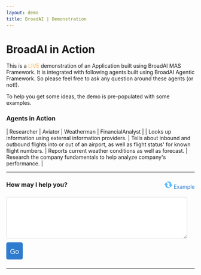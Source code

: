```yaml
---
layout: demo
title: BroadAI | Demonstration
---
```


# BroadAI in Action

This is a <span style="color:#feaf4d;">LIVE</span> demonstration of an Application built using BroadAI MAS Framework. It is integrated with following agents built using BroadAI Agentic Framework. So please feel free to ask any question around these agents (or not!).

To help you get some ideas, the demo is pre-populated with some examples.

### Agents in Action

| Researcher | Aviator | Weatherman | FinancialAnalyst |
| Looks up information using external information providers. | Tells about inbound and outbound flights into or out of an airport, as well as flight status' for known flight numbers. | Reports current weather conditions as well as forecast. | Research the company fundamentals to help analyze company's performance. |

---

<div class="top">
  <div class="mission">
  <a class="button" id="btnrandomcase" onclick="randomQ()" style="float:right;background-color:transparent;color:#2e7bcf;">
    <img src="./assets/images/refresh-button.png" style="height:1.5em;padding:0;margin:0;"> Example
  </a>
  <form>
    <h3>
      How may I help you?
    </h3>
    <textarea id="notes" name="notes" rows="6" required style="width:calc(100% - 20px); padding:10px; margin:0.5em 0; border:1px solid #ddd; border-radius:4px; box-sizing:border-box;"></textarea>
    <input type="button" id="btngo" value="Go" onClick="go()" style="font-family: 'Architects Daughter', 'Helvetica Neue', Helvetica, Arial, serif; font-size: 18px; text-align: center; padding: 10px; margin: 0 10px 10px 0; color: #fff; background-color: #2e7bcf; border: none; border-radius: 5px; -moz-border-radius: 5px; -webkit-border-radius: 5px;">
  </form>
  <div id="plan"> <!-- .. result .. --> </div>
  </div>

  <div class="lead" id="lead">
    <div id="message"> <!-- .. result .. --> </div>
  </div>
</div>

---
